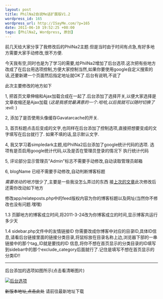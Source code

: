 ```yaml
--- 
layout: post
title: PhilNa2自说Me话扩展版V1.2
wordpress_id: 165
wordpress_url: http://ISayMe.com/?p=165
date: 2011-06-10 19:52:25 +08:00
tags: [PhilNa2, Wordpress, 原创]
---
```

前几天给大家分享了我修改后的PhilNa2主题.但是当时由于时间有点急,有好多地方需要大家手动修改,很不方便.

今天我有空,同时也是为了学习的需要,给PhilNa2增加了后台选项.这次把有些地方改成了在后台用选项控制,方便大家控制当然,如果你要使用google自定义搜索的话,还要新建一个页面然后指定地址就OK了.后台有说明,不说了

此次主要修改的地方如下

1, 把首页文章伸缩和Ajax加载合成在一起了.后台添加了选择开关,以便大家选择是文章收缩还是Ajax加载
(*这是我感觉最满意的一个.哈哈,以后我就可以随时切换了* :evil: )

2, 添加了是否使用头像缓存Gavatarcache的开关.

3, 首页标题点击后变成的文字,也同样在后台添加了控制选项,直接把想要变成的文字填写在后台就行了.
如果不填的话,显示默认文字.

4, 我又学习着simpledark主题,给PhilNa2后台添加了google统计代码的选项.
选项有是否启用google统计代码,以及是否在管理员登录的情况下 执行统计代码

5, 评论部分显示管理员"Admin"标志不需要手动修改,自动读取管理员邮箱

6, blogName 已经不需要手动修改,自动判断博客标题

*需要改动的地方*很少了,主要是一些我没怎么弄过的东西
接[上次的文章](http://isayme.com/2011/06/philna2-remod-by-sayme/)此次修改后还需你改动如下地方

修改app/relateposts.php中的feed版权内容为你的博客标题以及网址(当然你不修改也没有问题.嘿嘿)

1.3 页脚地方的博客成立时间,将2011-3-24改为你博客成立的时间,显示博客共运行多少天

1.4 sidebar.php文件中的友情链接ID 你需要改成你博客中对应的目录ID,具体ID信息,请看后台链接里面的链接分类目录,将鼠标放在目录名称上边,浏览器下部的一串链接中的那个tag\_ID就是要找的ID 信息,将你不想在首页显示的分类目录的ID填写到sidebar中的那个exclude_category后面就行了.记住是填写不想在首页显示的分类ID!!

- - - 
后台添加的选项如图所示(点击看清晰图片)

[![后台选项](http://isayme.com/wp-content/uploads/2011/06/10-1.png)](http://isayme.com/wp-content/uploads/2011/06/10-1.png)

<del datetime="2011-06-18T12:26:15+00:00">新版本地址,点击此处</del>
请前往最新地址下载
